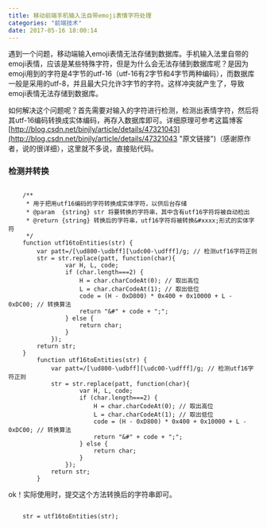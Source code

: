 ```yaml
---
title: 移动前端手机输入法自带emoji表情字符处理
categories: "前端技术"
date: 2017-05-16 18:00:14
---
```

遇到一个问题，移动端输入emoji表情无法存储到数据库。手机输入法里自带的emoji表情，应该是某些特殊字符，但是为什么会无法存储到数据库呢？是因为emoji用到的字符是4字节的utf-16（utf-16有2字节和4字节两种编码），而数据库一般是采用的utf-8，并且最大只允许3字节的字符。这样冲突就产生了，导致emoji表情无法存储到数据库。

<!--more-->
如何解决这个问题呢？首先需要对输入的字符进行检测，检测出表情字符，然后将其utf-16编码转换成实体编码，再存入数据库即可。详细原理可参考这篇博客[http://blog.csdn.net/binjly/article/details/47321043](http://blog.csdn.net/binjly/article/details/47321043 "原文链接")（感谢原作者，说的很详细），这里就不多说，直接贴代码。
### 检测并转换

```	
	
	/** 
	 * 用于把用utf16编码的字符转换成实体字符，以供后台存储 
	 * @param  {string} str 将要转换的字符串，其中含有utf16字符将被自动检出 
	 * @return {string} 转换后的字符串，utf16字符将被转换&#xxxx;形式的实体字符 
	 */  
	function utf16toEntities(str) {  
	    var patt=/[\ud800-\udbff][\udc00-\udfff]/g; // 检测utf16字符正则  
	    str = str.replace(patt, function(char){  
	            var H, L, code;  
	            if (char.length===2) {  
	                H = char.charCodeAt(0); // 取出高位  
	                L = char.charCodeAt(1); // 取出低位  
	                code = (H - 0xD800) * 0x400 + 0x10000 + L - 0xDC00; // 转换算法  
	                return "&#" + code + ";";  
	            } else {  
	                return char;  
	            }  
	        });  
	    return str;  
	} 
		function utf16toEntities(str) {  
		    var patt=/[\ud800-\udbff][\udc00-\udfff]/g; // 检测utf16字符正则  
		    str = str.replace(patt, function(char){  
		            var H, L, code;  
		            if (char.length===2) {  
		                H = char.charCodeAt(0); // 取出高位  
		                L = char.charCodeAt(1); // 取出低位  
		                code = (H - 0xD800) * 0x400 + 0x10000 + L - 0xDC00; // 转换算法  
		                return "&#" + code + ";";  
		            } else {  
		                return char;  
		            }  
		        });  
		    return str;  
		} 
```

ok！实际使用时，提交这个方法转换后的字符串即可。

```

	str = utf16toEntities(str);

```